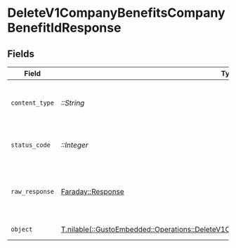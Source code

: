 # DeleteV1CompanyBenefitsCompanyBenefitIdResponse


## Fields

| Field                                                                                                                                                                         | Type                                                                                                                                                                          | Required                                                                                                                                                                      | Description                                                                                                                                                                   |
| ----------------------------------------------------------------------------------------------------------------------------------------------------------------------------- | ----------------------------------------------------------------------------------------------------------------------------------------------------------------------------- | ----------------------------------------------------------------------------------------------------------------------------------------------------------------------------- | ----------------------------------------------------------------------------------------------------------------------------------------------------------------------------- |
| `content_type`                                                                                                                                                                | *::String*                                                                                                                                                                    | :heavy_check_mark:                                                                                                                                                            | HTTP response content type for this operation                                                                                                                                 |
| `status_code`                                                                                                                                                                 | *::Integer*                                                                                                                                                                   | :heavy_check_mark:                                                                                                                                                            | HTTP response status code for this operation                                                                                                                                  |
| `raw_response`                                                                                                                                                                | [Faraday::Response](https://www.rubydoc.info/gems/faraday/Faraday/Response)                                                                                                   | :heavy_check_mark:                                                                                                                                                            | Raw HTTP response; suitable for custom response parsing                                                                                                                       |
| `object`                                                                                                                                                                      | [T.nilable(::GustoEmbedded::Operations::DeleteV1CompanyBenefitsCompanyBenefitIdResponseBody)](../../models/operations/deletev1companybenefitscompanybenefitidresponsebody.md) | :heavy_minus_sign:                                                                                                                                                            | Unprocessable Entity                                                                                                                                                          |